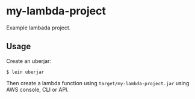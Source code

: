 # my-lambda-project

Example lambada project.

## Usage

Create an uberjar:

```
$ lein uberjar
```

Then create a lambda function using `target/my-lambda-project.jar`
using AWS console, CLI or API.
